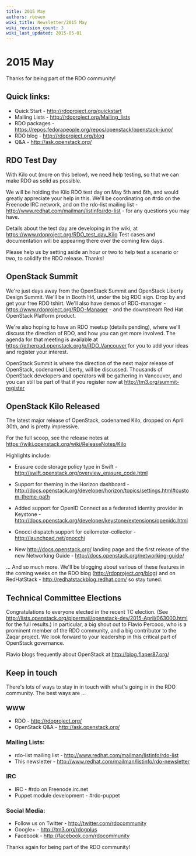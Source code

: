 ```yaml
---
title: 2015 May
authors: rbowen
wiki_title: Newsletter/2015 May
wiki_revision_count: 3
wiki_last_updated: 2015-05-01
---
```


# 2015 May

Thanks for being part of the RDO community!

## Quick links:

*   Quick Start - <http://rdoproject.org/quickstart>
*   Mailing Lists - <http://rdoproject.org/Mailing_lists>
*   RDO packages - <https://repos.fedorapeople.org/repos/openstack/openstack-juno/>
*   RDO blog - <http://rdoproject.org/blog>
*   Q&A - <http://ask.openstack.org/>

## RDO Test Day

With Kilo out (more on this below), we need help testing, so that we can make RDO as solid as possible.

We will be holding the Kilo RDO test day on May 5th and 6th, and would greatly appreciate your help in this. We'll be coordinating on #rdo on the Freenode IRC network, and on the rdo-list mailing list - <http://www.redhat.com/mailman/listinfo/rdo-list> - for any questions you may have.

Details about the test day are developing in the wiki, at <https://www.rdoproject.org/RDO_test_day_Kilo> Test cases and documentation will be appearing there over the coming few days.

Please help us by setting aside an hour or two to help test a scenario or two, to solidify the RDO release. Thanks!

## OpenStack Summit

We're just days away from the OpenStack Summit and OpenStack Liberty Design Summit. We'll be in Booth H4, under the big RDO sign. Drop by and get your free RDO tshirt. We'll also have demos of RDO-manager - <https://www.rdoproject.org/RDO-Manager> - and the downstream Red Hat OpenStack Platform product.

We're also hoping to have an RDO meetup (details pending), where we'll discuss the direction of RDO, and how you can get more involved. The agenda for that meeting is available at <https://etherpad.openstack.org/p/RDO_Vancouver> for you to add your ideas and register your interest.

OpenStack Summit is where the direction of the next major release of OpenStack, codenamed Liberty, will be discussed. Thousands of OpenStack developers and operators will be gathering in Vancouver, and you can still be part of that if you register now at <http://tm3.org/summit-register>

## OpenStack Kilo Released

The latest major release of OpenStack, codenamed Kilo, dropped on April 30th, and is pretty impressive.

For the full scoop, see the release notes at <https://wiki.openstack.org/wiki/ReleaseNotes/Kilo>

Highlights include:

*   Erasure code storage policy type in Swift - <http://swift.openstack.org/overview_erasure_code.html>

<!-- -->

*   Support for theming in the Horizon dashboard - <http://docs.openstack.org/developer/horizon/topics/settings.html#custom-theme-path>

<!-- -->

*   Added support for OpenID Connect as a federated identity provider in Keystone -http://docs.openstack.org/developer/keystone/extensions/openidc.html

<!-- -->

*   Gnocci dispatch support for ceilometer-collector - <http://launchpad.net/gnocchi>

<!-- -->

*   New <http://docs.openstack.org/> landing page and the first release of the new Networking Guide - <http://docs.openstack.org/networking-guide/>

... And so much more. We'll be blogging about various of these features in the coming weeks on the RDO blog (http://rdoproject.org/blog) and on RedHatStack - <http://redhatstackblog.redhat.com/> so stay tuned.

## Technical Committee Elections

Congratulations to everyone elected in the recent TC election. (See <http://lists.openstack.org/pipermail/openstack-dev/2015-April/063000.html> for the full results.) In particular, a big shout out to Flavio Percoco, who is a prominent member of the RDO community, and a big contributor to the Zaqar project. We look forward to your leadership in this critical part of OpenStack governance.

Flavio blogs frequently about OpenStack at <http://blog.flaper87.org/>

## Keep in touch

There's lots of ways to stay in in touch with what's going in in the RDO community. The best ways are ...

### WWW

*   RDO - <http://rdoproject.org/>
*   OpenStack Q&A - <http://ask.openstack.org/>

### Mailing Lists:

*   rdo-list mailing list - <http://www.redhat.com/mailman/listinfo/rdo-list>
*   This newsletter - <http://www.redhat.com/mailman/listinfo/rdo-newsletter>

### IRC

*   IRC - #rdo on Freenode.irc.net
*   Puppet module development - #rdo-puppet

### Social Media:

*   Follow us on Twitter - <http://twitter.com/rdocommunity>
*   Google+ - <http://tm3.org/rdogplus>
*   Facebook - <http://facebook.com/rdocommunity>

Thanks again for being part of the RDO community!
